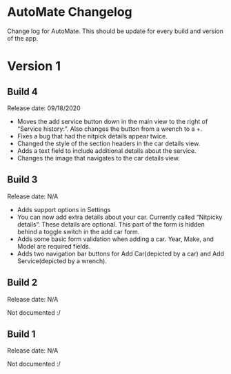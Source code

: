 # AutoMate Changelog
 
 Change log for AutoMate. This should be update for every build and version of the app. 
 
 # Version 1
 
 ## Build 4
 
 Release date: 09/18/2020
 
 - Moves the add service button down in the main view to the right of “Service history:”. Also changes the button from a wrench to a +. 
- Fixes a bug that had the nitpick details appear twice.
- Changed the style of the section headers in the car details view.
- Adds a text field to include additional details about the service. 
- Changes the image that navigates to the car details view.
 
 ## Build 3
 
 Release date: N/A
 
 - Adds support options in Settings
- You can now add extra details about your car. Currently called “Nitpicky details”. These details are optional. This part of the form is hidden behind a toggle switch in the add car form.
- Adds some basic form validation when adding a car. Year, Make, and Model are required fields.
- Adds two navigation bar buttons for Add Car(depicted by a car) and Add Service(depicted by a wrench). 
 
 ## Build 2
 
 Release date: N/A
 
 Not documented :/
 
 ## Build 1
 
 Release date: N/A
 
 Not documented :/